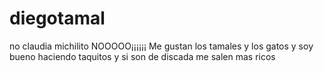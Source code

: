 # diegotamal
no claudia michilito NOOOOO¡¡¡¡¡¡
Me gustan los tamales y los gatos y soy bueno haciendo taquitos y si son de discada me salen mas ricos 
